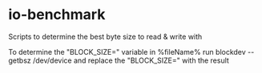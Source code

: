 # io-benchmark
Scripts to determine the best byte size to read &amp; write with

To determine the "BLOCK_SIZE=" variable in %fileName% run blockdev --getbsz /dev/device
and replace the "BLOCK_SIZE=" with the result

